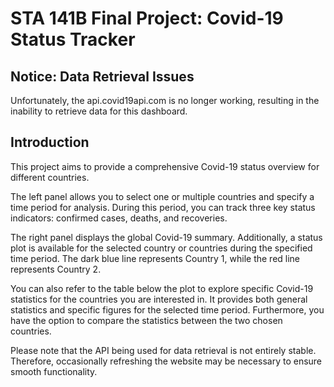 # STA 141B Final Project: Covid-19 Status Tracker

## Notice: Data Retrieval Issues
Unfortunately, the api.covid19api.com is no longer working, resulting in the inability to retrieve data for this dashboard.

## Introduction
This project aims to provide a comprehensive Covid-19 status overview for different countries.

The left panel allows you to select one or multiple countries and specify a time period for analysis. During this period, you can track three key status indicators: confirmed cases, deaths, and recoveries.

The right panel displays the global Covid-19 summary. Additionally, a status plot is available for the selected country or countries during the specified time period. The dark blue line represents Country 1, while the red line represents Country 2.

You can also refer to the table below the plot to explore specific Covid-19 statistics for the countries you are interested in. It provides both general statistics and specific figures for the selected time period. Furthermore, you have the option to compare the statistics between the two chosen countries.

Please note that the API being used for data retrieval is not entirely stable. Therefore, occasionally refreshing the website may be necessary to ensure smooth functionality.





